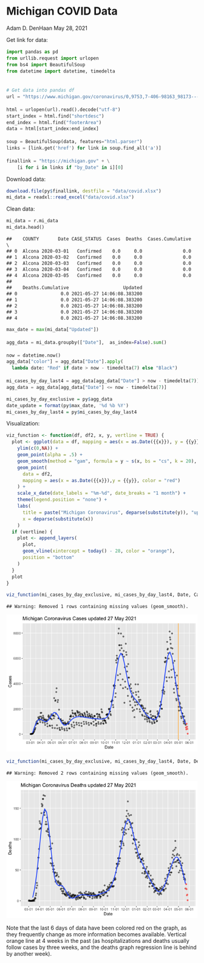 Michigan COVID Data
================
Adam D. DenHaan
May 28, 2021

Get link for data:

``` python
import pandas as pd
from urllib.request import urlopen
from bs4 import BeautifulSoup
from datetime import datetime, timedelta


# Get data into pandas df
url = "https://www.michigan.gov/coronavirus/0,9753,7-406-98163_98173---,00.html"

html = urlopen(url).read().decode("utf-8")
start_index = html.find("shortdesc")
end_index = html.find("footerArea")
data = html[start_index:end_index]

soup = BeautifulSoup(data, features="html.parser")
links = [link.get('href') for link in soup.find_all('a')]

finallink = "https://michigan.gov" + \
    [i for i in links if "by_Date" in i][0]
```

Download data:

``` r
download.file(py$finallink, destfile = "data/covid.xlsx")
mi_data = readxl::read_excel("data/covid.xlsx")
```

Clean data:

``` python
mi_data = r.mi_data
mi_data.head()
```

    ##    COUNTY       Date CASE_STATUS  Cases  Deaths  Cases.Cumulative  \
    ## 0  Alcona 2020-03-01   Confirmed    0.0     0.0               0.0   
    ## 1  Alcona 2020-03-02   Confirmed    0.0     0.0               0.0   
    ## 2  Alcona 2020-03-03   Confirmed    0.0     0.0               0.0   
    ## 3  Alcona 2020-03-04   Confirmed    0.0     0.0               0.0   
    ## 4  Alcona 2020-03-05   Confirmed    0.0     0.0               0.0   
    ## 
    ##    Deaths.Cumulative                    Updated  
    ## 0                0.0 2021-05-27 14:06:08.383200  
    ## 1                0.0 2021-05-27 14:06:08.383200  
    ## 2                0.0 2021-05-27 14:06:08.383200  
    ## 3                0.0 2021-05-27 14:06:08.383200  
    ## 4                0.0 2021-05-27 14:06:08.383200

``` python
max_date = max(mi_data["Updated"])

agg_data = mi_data.groupby(["Date"],  as_index=False).sum()

now = datetime.now()
agg_data["color"] = agg_data["Date"].apply(
  lambda date: "Red" if date > now - timedelta(7) else "Black")
  
mi_cases_by_day_last4 = agg_data[agg_data["Date"] > now - timedelta(7)]
agg_data = agg_data[agg_data["Date"] <= now - timedelta(7)]
```

``` r
mi_cases_by_day_exclusive = py$agg_data
date_update = format(py$max_date, '%d %b %Y')
mi_cases_by_day_last4 = py$mi_cases_by_day_last4
```

Visualization:

``` r
viz_function <- function(df, df2, x, y, vertline = TRUE) {
  plot <- ggplot(data = df, mapping = aes(x = as.Date({{x}}), y = {{y}})) +
    ylim(c(0,NA)) +
    geom_point(alpha = .5) +
    geom_smooth(method = "gam", formula = y ~ s(x, bs = "cs", k = 20), se = FALSE) +
    geom_point(
      data = df2,
      mapping = aes(x = as.Date({{x}}),y = {{y}}, color = "red")
    ) +
    scale_x_date(date_labels = "%m-%d", date_breaks = "1 month") + 
    theme(legend.position = "none") +
    labs(
      title = paste("Michigan Coronavirus", deparse(substitute(y)), "updated", date_update),
      x = deparse(substitute(x))
    )
  if (vertline) {
    plot <- append_layers(
      plot,
      geom_vline(xintercept = today() - 28, color = "orange"),
      position = "bottom"
    )
  }
  plot
}
```

``` r
viz_function(mi_cases_by_day_exclusive, mi_cases_by_day_last4, Date, Cases)
```

    ## Warning: Removed 1 rows containing missing values (geom_smooth).

![](MiCorona_files/figure-gfm/viz-1.png)<!-- -->

``` r
viz_function(mi_cases_by_day_exclusive, mi_cases_by_day_last4, Date, Deaths, vertline = FALSE)
```

    ## Warning: Removed 2 rows containing missing values (geom_smooth).

![](MiCorona_files/figure-gfm/viz2-1.png)<!-- -->

Note that the last 6 days of data have been colored red on the graph, as
they frequently change as more information becomes available. Vertical
orange line at 4 weeks in the past (as hospitalizations and deaths
usually follow cases by three weeks, and the deaths graph regression
line is behind by another week).
